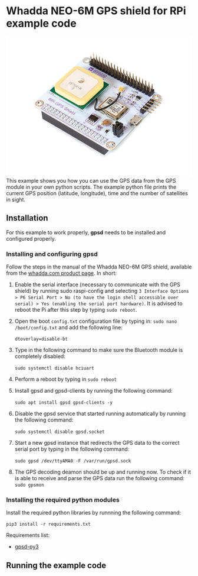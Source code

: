 # Whadda NEO-6M GPS shield for RPi example code

![](./wpsh456.jpg)
This example shows you how you can use the GPS data from the GPS module in your own python scripts.
The example python file prints the current GPS position (latitude, longitude), time and the number of satellites in sight.

## Installation

For this example to work properly, **gpsd** needs to be installed and configured properly. 

### Installing and configuring gpsd
Follow the steps in the manual of the Whadda NEO-6M GPS shield, available from the [whadda.com product page](http://www.velleman.eu/products/view/?id=461496&lang=en). In short:


1. Enable the serial interface (necessary to communicate with the GPS shield) by running 
sudo raspi-config and selecting ```3 Interface Options > P6 Serial Port > No (to have the login shell accessible over serial) > Yes (enabling the serial port hardware)```. 
It is advised to reboot the Pi after this step by typing ```sudo reboot```.
2. Open the  boot ```config.txt``` configuration file by typing in: ```sudo nano /boot/config.txt``` and add the following line:
    ```
    dtoverlay=disable-bt
    ```
3. Type in the following command to make sure the Bluetooth module is completely disabled:

    ```sudo systemctl disable hciuart```

4. Perform a reboot by typing in ```sudo reboot```

5. Install gpsd and gpsd-clients by running the following command:

    ```sudo apt install gpsd gpsd-clients -y```

6. Disable the gpsd service that started running automatically by running the following command:

    ```sudo systemctl disable gpsd.socket```

7. Start a new gpsd instance that redirects the GPS data to the correct serial port by typing in the following command:

    ```sudo gpsd /dev/ttyAMA0 -F /var/run/gpsd.sock```

8. The GPS decoding deamon should be up and running now. To check if it is able to receive and parse the GPS data run the following command: ```sudo gpsmon```

### Installing the required python modules

Install the required python libraries by runnning the following command:

```
pip3 install -r requirements.txt
```

Requirements list:
* [gpsd-py3](https://github.com/MartijnBraam/gpsd-py3)

## Running the example code




